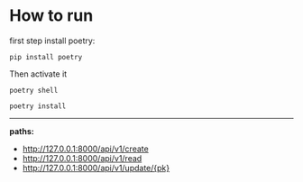 # How to run

first step install poetry:

`pip install poetry`

Then activate it 

`poetry shell` 

`poetry install`

----------------------

**paths:**

- http://127.0.0.1:8000/api/v1/create
- http://127.0.0.1:8000/api/v1/read
- http://127.0.0.1:8000/api/v1/update/{pk}